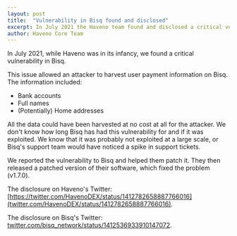 ```yaml
---
layout: post
title:  "Vulnerability in Bisq found and disclosed"
excerpt: In July 2021 the Haveno team found and disclosed a critical vulnerability in Bisq
author: Haveno Core Team
---
```


In July 2021, while Haveno was in its infancy, we found a critical vulnerability in Bisq.

This issue allowed an attacker to harvest user payment information on Bisq. The information included:

- Bank accounts
- Full names
- (Potentially) Home addresses

All the data could have been harvested at no cost at all for the attacker. We don't know how long Bisq has had this vulnerability for and if it was exploited. We know that it was probably not exploited at a large scale, or Bisq's support team would have noticed a spike in support tickets.

We reported the vulnerability to Bisq and helped them patch it. They then released a patched version of their software, which fixed the problem (v1.7.0).

The disclosure on Haveno's Twitter: [https://twitter.com/HavenoDEX/status/1412782658887766016](twitter.com/HavenoDEX/status/1412782658887766016).

The disclosure on Bisq's Twitter: [twitter.com/bisq_network/status/1412536933910147072](https://twitter.com/bisq_network/status/1412536933910147072).
